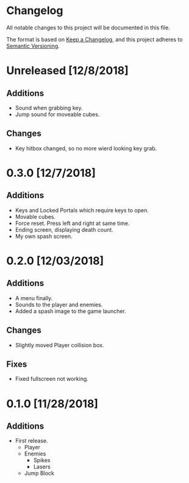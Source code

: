 # Changelog
All notable changes to this project will be documented in this file.

The format is based on [Keep a Changelog](https://keepachangelog.com/en/1.0.0/),
and this project adheres to [Semantic Versioning](https://semver.org/spec/v2.0.0.html).

# Unreleased [12/8/2018]
## Additions
- Sound when grabbing key.
- Jump sound for moveable cubes.

## Changes
- Key hitbox changed, so no more wierd looking key grab.

# 0.3.0 [12/7/2018]
## Additions
- Keys and Locked Portals which require keys to open.
- Movable cubes.
- Force reset. Press left and right at same time.
- Ending screen, displaying death count.
- My own spash screen.

# 0.2.0 [12/03/2018]
## Additions
- A menu finally.
- Sounds to the player and enemies.
- Added a spash image to the game launcher.

## Changes
- Slightly moved Player collision box.

## Fixes
- Fixed fullscreen not working.

# 0.1.0 [11/28/2018]
## Additions
- First release.
    - Player
    - Enemies
        - Spikes
        - Lasers
    - Jump Block
